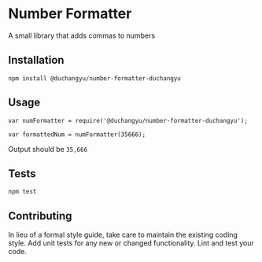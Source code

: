 Number Formatter
=========

A small library that adds commas to numbers

## Installation

  `npm install @duchangyu/number-formatter-duchangyu`

## Usage

    var numFormatter = require('@duchangyu/number-formatter-duchangyu');

    var formattedNum = numFormatter(35666);
  
  
  Output should be `35,666`


## Tests

  `npm test`

## Contributing

In lieu of a formal style guide, take care to maintain the existing coding style. Add unit tests for any new or changed functionality. Lint and test your code.